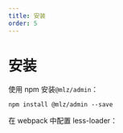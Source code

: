 ```yaml
---
title: 安装
order: 5
---
```


# 安装

使用 npm 安装`@mlz/admin`：

```shell
npm install @mlz/admin --save
```

在 webpack 中配置 less-loader：

```js
```
